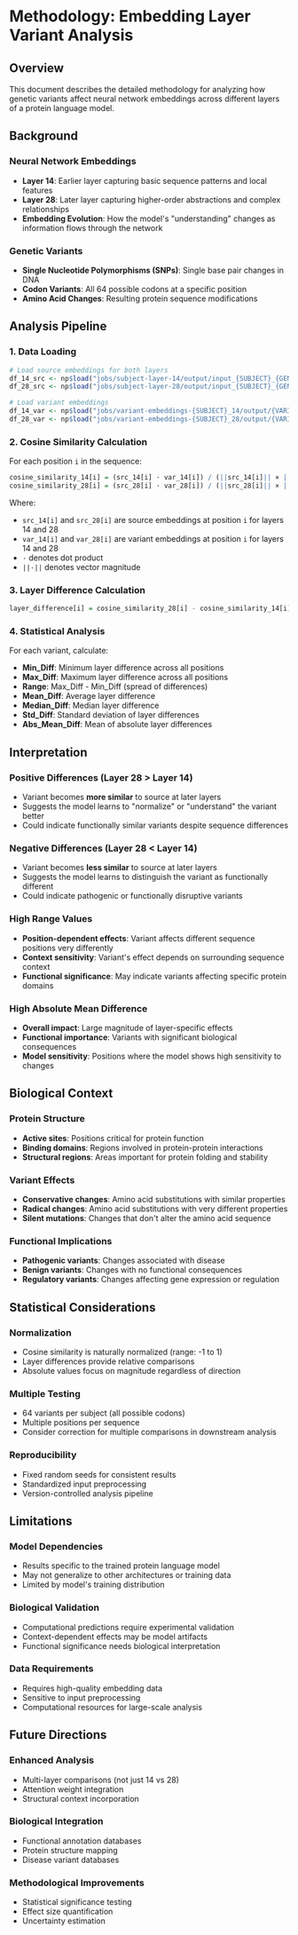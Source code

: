 # Methodology: Embedding Layer Variant Analysis

## Overview

This document describes the detailed methodology for analyzing how genetic variants affect neural network embeddings across different layers of a protein language model.

## Background

### Neural Network Embeddings
- **Layer 14**: Earlier layer capturing basic sequence patterns and local features
- **Layer 28**: Later layer capturing higher-order abstractions and complex relationships
- **Embedding Evolution**: How the model's "understanding" changes as information flows through the network

### Genetic Variants
- **Single Nucleotide Polymorphisms (SNPs)**: Single base pair changes in DNA
- **Codon Variants**: All 64 possible codons at a specific position
- **Amino Acid Changes**: Resulting protein sequence modifications

## Analysis Pipeline

### 1. Data Loading
```r
# Load source embeddings for both layers
df_14_src <- np$load("jobs/subject-layer-14/output/input_{SUBJECT}_{GENE}_source_embeddings_blocks_14_mlp_l3.npy")
df_28_src <- np$load("jobs/subject-layer-28/output/input_{SUBJECT}_{GENE}_source_embeddings_blocks_28_mlp_l3.npy")

# Load variant embeddings
df_14_var <- np$load("jobs/variant-embeddings-{SUBJECT}_14/output/{VARIANT_FILE}.npy")
df_28_var <- np$load("jobs/variant-embeddings-{SUBJECT}_28/output/{VARIANT_FILE}.npy")
```

### 2. Cosine Similarity Calculation
For each position `i` in the sequence:

```r
cosine_similarity_14[i] = (src_14[i] · var_14[i]) / (||src_14[i]|| × ||var_14[i]||)
cosine_similarity_28[i] = (src_28[i] · var_28[i]) / (||src_28[i]|| × ||var_28[i]||)
```

Where:
- `src_14[i]` and `src_28[i]` are source embeddings at position `i` for layers 14 and 28
- `var_14[i]` and `var_28[i]` are variant embeddings at position `i` for layers 14 and 28
- `·` denotes dot product
- `||·||` denotes vector magnitude

### 3. Layer Difference Calculation
```r
layer_difference[i] = cosine_similarity_28[i] - cosine_similarity_14[i]
```

### 4. Statistical Analysis
For each variant, calculate:

- **Min_Diff**: Minimum layer difference across all positions
- **Max_Diff**: Maximum layer difference across all positions
- **Range**: Max_Diff - Min_Diff (spread of differences)
- **Mean_Diff**: Average layer difference
- **Median_Diff**: Median layer difference
- **Std_Diff**: Standard deviation of layer differences
- **Abs_Mean_Diff**: Mean of absolute layer differences

## Interpretation

### Positive Differences (Layer 28 > Layer 14)
- Variant becomes **more similar** to source at later layers
- Suggests the model learns to "normalize" or "understand" the variant better
- Could indicate functionally similar variants despite sequence differences

### Negative Differences (Layer 28 < Layer 14)
- Variant becomes **less similar** to source at later layers
- Suggests the model learns to distinguish the variant as functionally different
- Could indicate pathogenic or functionally disruptive variants

### High Range Values
- **Position-dependent effects**: Variant affects different sequence positions very differently
- **Context sensitivity**: Variant's effect depends on surrounding sequence context
- **Functional significance**: May indicate variants affecting specific protein domains

### High Absolute Mean Difference
- **Overall impact**: Large magnitude of layer-specific effects
- **Functional importance**: Variants with significant biological consequences
- **Model sensitivity**: Positions where the model shows high sensitivity to changes

## Biological Context

### Protein Structure
- **Active sites**: Positions critical for protein function
- **Binding domains**: Regions involved in protein-protein interactions
- **Structural regions**: Areas important for protein folding and stability

### Variant Effects
- **Conservative changes**: Amino acid substitutions with similar properties
- **Radical changes**: Amino acid substitutions with very different properties
- **Silent mutations**: Changes that don't alter the amino acid sequence

### Functional Implications
- **Pathogenic variants**: Changes associated with disease
- **Benign variants**: Changes with no functional consequences
- **Regulatory variants**: Changes affecting gene expression or regulation

## Statistical Considerations

### Normalization
- Cosine similarity is naturally normalized (range: -1 to 1)
- Layer differences provide relative comparisons
- Absolute values focus on magnitude regardless of direction

### Multiple Testing
- 64 variants per subject (all possible codons)
- Multiple positions per sequence
- Consider correction for multiple comparisons in downstream analysis

### Reproducibility
- Fixed random seeds for consistent results
- Standardized input preprocessing
- Version-controlled analysis pipeline

## Limitations

### Model Dependencies
- Results specific to the trained protein language model
- May not generalize to other architectures or training data
- Limited by model's training distribution

### Biological Validation
- Computational predictions require experimental validation
- Context-dependent effects may be model artifacts
- Functional significance needs biological interpretation

### Data Requirements
- Requires high-quality embedding data
- Sensitive to input preprocessing
- Computational resources for large-scale analysis

## Future Directions

### Enhanced Analysis
- Multi-layer comparisons (not just 14 vs 28)
- Attention weight integration
- Structural context incorporation

### Biological Integration
- Functional annotation databases
- Protein structure mapping
- Disease variant databases

### Methodological Improvements
- Statistical significance testing
- Effect size quantification
- Uncertainty estimation
